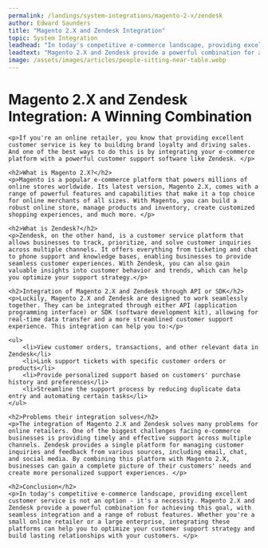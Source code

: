 ```yaml
---
permalink: /landings/system-integrations/magento-2-x/zendesk
author: Edward Saunders
title: "Magento 2.X and Zendesk Integration"
topic: System Integration
leadhead: "In today's competitive e-commerce landscape, providing excellent customer service is not an option - it's a necessity"
leadtext: "Magento 2.X and Zendesk provide a powerful combination for achieving this goal, with seamless integration and a range of robust features. Whether you're a small online retailer or a large enterprise, integrating these platforms can help you to optimize your customer support strategy and build lasting relationships with your customers."
image: /assets/images/articles/people-sitting-near-table.webp
---
```

<div class="arttext">	<h1>Magento 2.X and Zendesk Integration: A Winning Combination </h1>

	<p>If you're an online retailer, you know that providing excellent customer service is key to building brand loyalty and driving sales. And one of the best ways to do this is by integrating your e-commerce platform with a powerful customer support software like Zendesk. </p>

	<h2>What is Magento 2.X?</h2>
	<p>Magento is a popular e-commerce platform that powers millions of online stores worldwide. Its latest version, Magento 2.X, comes with a range of powerful features and capabilities that make it a top choice for online merchants of all sizes. With Magento, you can build a robust online store, manage products and inventory, create customized shopping experiences, and much more. </p>

	<h2>What is Zendesk?</h2>
	<p>Zendesk, on the other hand, is a customer service platform that allows businesses to track, prioritize, and solve customer inquiries across multiple channels. It offers everything from ticketing and chat to phone support and knowledge bases, enabling businesses to provide seamless customer experiences. With Zendesk, you can also gain valuable insights into customer behavior and trends, which can help you optimize your support strategy.</p>

	<h2>Integration of Magento 2.X and Zendesk through API or SDK</h2>
	<p>Luckily, Magento 2.X and Zendesk are designed to work seamlessly together. They can be integrated through either API (application programming interface) or SDK (software development kit), allowing for real-time data transfer and a more streamlined customer support experience. This integration can help you to:</p>

	<ul>
		<li>View customer orders, transactions, and other relevant data in Zendesk</li>
		<li>Link support tickets with specific customer orders or products</li>
		<li>Provide personalized support based on customers' purchase history and preferences</li>
		<li>Streamline the support process by reducing duplicate data entry and automating certain tasks</li>
	</ul>

	<h2>Problems their integration solves</h2>
	<p>The integration of Magento 2.X and Zendesk solves many problems for online retailers. One of the biggest challenges facing e-commerce businesses is providing timely and effective support across multiple channels. Zendesk provides a single platform for managing customer inquiries and feedback from various sources, including email, chat, and social media. By combining this platform with Magento 2.X, businesses can gain a complete picture of their customers' needs and create more personalized support experiences. </p>

	<h2>Conclusion</h2>
	<p>In today's competitive e-commerce landscape, providing excellent customer service is not an option - it's a necessity. Magento 2.X and Zendesk provide a powerful combination for achieving this goal, with seamless integration and a range of robust features. Whether you're a small online retailer or a large enterprise, integrating these platforms can help you to optimize your customer support strategy and build lasting relationships with your customers. </p>
</div>